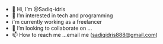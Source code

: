 - 👋 Hi, I’m @Sadiq-idris
- 👀 I’m interested in tech and programming
-  i'm currently working as a freelancer 
- 💞️ I’m looking to collaborate on ...
- 📫 How to reach me ...email me (sadiqidris888@gmail.com)

<!---
Sadiq-idris/Sadiq-idris is a ✨ special ✨ repository because its `README.md` (this file) appears on your GitHub profile.
You can click the Preview link to take a look at your changes.
--->
